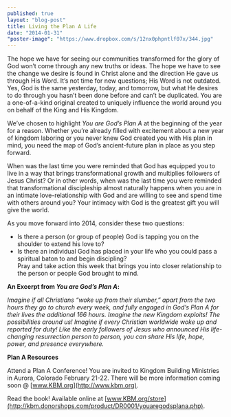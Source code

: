 ```yaml
---
published: true
layout: "blog-post"
title: Living the Plan A Life
date: "2014-01-31"
"poster-image": "https://www.dropbox.com/s/12nx0phpntlf07x/344.jpg"
---
```



The hope we have for seeing our communities transformed for the glory of God won’t come through any new truths or ideas.  The hope we have to see the change we desire is found in Christ alone and the direction He gave us through His Word.  It’s not time for new questions; His Word is not outdated.  Yes, God is the same yesterday, today, and tomorrow, but what He desires to do through you hasn’t been done before and can’t be duplicated.  You are a one-of-a-kind original created to uniquely influence the world around you on behalf of the King and His Kingdom.

We’ve chosen to highlight *You are God’s Plan A* at the beginning of the year for a reason.  Whether you’re already filled with excitement about a new year of kingdom laboring or you never knew God created you with His plan in mind, you need the map of God’s ancient-future plan in place as you step forward.

When was the last time you were reminded that God has equipped you to live in a way that brings transformational growth and multiplies followers of Jesus Christ?  Or in other words, when was the last time you were reminded that transformational discipleship almost naturally happens when you are in an intimate love-relationship with God and are willing to see and spend time with others around you?  Your intimacy with God is the greatest gift you will give the world.  

As you move forward into 2014, consider these two questions:  
- Is there a person (or group of people) God is tapping you on the shoulder to extend his love to?  
- Is there an individual God has placed in your life who you could pass a spiritual baton to and begin discipling?  
Pray and take action this week that brings you into closer relationship to the person or people God brought to mind. 

**An Excerpt from *You are God’s Plan A*:**

*Imagine if all Christians “woke up from their slumber,” apart from the two hours they go to church every week, and fully engaged in God’s Plan A for their lives the additional 166 hours. Imagine the new Kingdom exploits!  The possibilities around us!  Imagine if every Christian worldwide woke up and reported for duty!  Like the early followers of Jesus who announced His life-changing resurrection person to person, you can share His life, hope, power, and presence everywhere.*

**Plan A Resources**

Attend a Plan A Conference!  You are invited to Kingdom Building Ministries in Aurora, Colorado February 21-22.  There will be more information coming soon @ [www.KBM.org](http://www.kbm.org).

Read the book!  Available online at [www.KBM.org/store](http://kbm.donorshops.com/product/DR0001/youaregodsplana.php). 
